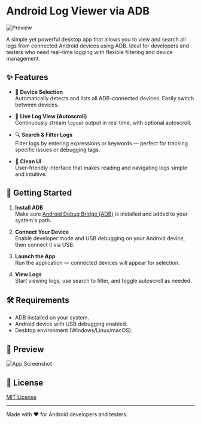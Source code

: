 # Android Log Viewer via ADB

![Preview](https://github.com/user-attachments/assets/b3d523eb-ff09-407b-a719-0fca4f72205b)

A simple yet powerful desktop app that allows you to view and search all logs from connected Android devices using ADB. Ideal for developers and testers who need real-time logging with flexible filtering and device management.

## ✨ Features

- 📱 **Device Selection**  
  Automatically detects and lists all ADB-connected devices. Easily switch between devices.

- 📜 **Live Log View (Autoscroll)**  
  Continuously stream `logcat` output in real time, with optional autoscroll.

- 🔍 **Search & Filter Logs**  
  Filter logs by entering expressions or keywords — perfect for tracking specific issues or debugging tags.

- 🎨 **Clean UI**  
  User-friendly interface that makes reading and navigating logs simple and intuitive.

## 🚀 Getting Started

1. **Install ADB**  
   Make sure [Android Debug Bridge (ADB)](https://developer.android.com/tools/adb) is installed and added to your system's path.

2. **Connect Your Device**  
   Enable developer mode and USB debugging on your Android device, then connect it via USB.

3. **Launch the App**  
   Run the application — connected devices will appear for selection.

4. **View Logs**  
   Start viewing logs, use search to filter, and toggle autoscroll as needed.

## 🛠 Requirements

- ADB installed on your system.
- Android device with USB debugging enabled.
- Desktop environment (Windows/Linux/macOS).

## 📸 Preview

![App Screenshot](https://github.com/user-attachments/assets/b3d523eb-ff09-407b-a719-0fca4f72205b)

## 📄 License

[MIT License](LICENSE)

---

Made with ❤️ for Android developers and testers.
